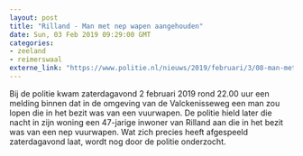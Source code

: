 ```yaml
---
layout: post
title: "Rilland - Man met nep wapen aangehouden"
date: Sun, 03 Feb 2019 09:29:00 GMT
categories: 
- zeeland 
- reimerswaal 
externe_link: "https://www.politie.nl/nieuws/2019/februari/3/08-man-met-nepwapen-aangehouden.html"
---
```


Bij de politie kwam zaterdagavond 2 februari 2019 rond 22.00 uur een melding binnen dat in de omgeving van de Valckenisseweg een man zou lopen die in het bezit was van een vuurwapen. De politie hield later die nacht in zijn woning een 47-jarige inwoner van Rilland aan die in het bezit was van een nep vuurwapen. Wat zich precies heeft afgespeeld zaterdagavond laat, wordt nog door de politie onderzocht.
